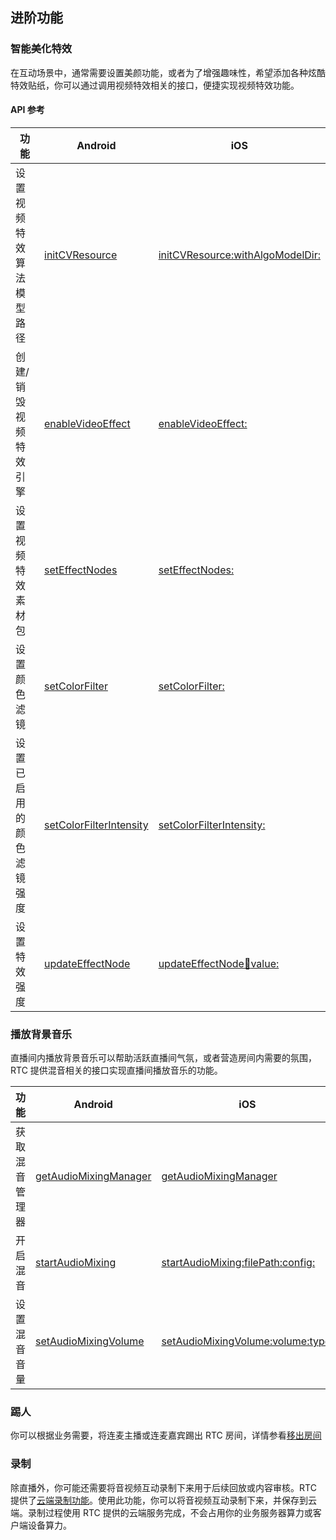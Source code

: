 ## 进阶功能

### 智能美化特效

在互动场景中，通常需要设置美颜功能，或者为了增强趣味性，希望添加各种炫酷特效贴纸，你可以通过调用视频特效相关的接口，便捷实现视频特效功能。
#### API 参考

|**功能** |**Android** |**iOS** |
|---|---|---|
|设置视频特效算法模型路径 |[initCVResource](Android-api#initcvresource) |[initCVResource:withAlgoModelDir:](iOS-api.md#initcvresource-withalgomodeldir)|
|创建/销毁视频特效引擎 |[enableVideoEffect](Android-api#enablevideoeffect) |[enableVideoEffect:](iOS-api.md#enablevideoeffect) |
|设置视频特效素材包 |[setEffectNodes](Android-api#seteffectnodes)|[setEffectNodes:](iOS-api.md#seteffectnodes)|
|设置颜色滤镜 |[setColorFilter](Android-api#setcolorfilter)|[setColorFilter:](iOS-api.md#setcolorfilter) |
|设置已启用的颜色滤镜强度 |[setColorFilterIntensity](Android-api#setcolorfilterintensity) |[setColorFilterIntensity:](iOS-api.md#setcolorfilterintensity)  |
|设置特效强度 |[updateEffectNode](Android-api#updateeffectnode) |[updateEffectNode:key:value:](iOS-api.md#updateeffectnode-key-value) |


### 播放背景音乐

直播间内播放背景音乐可以帮助活跃直播间气氛，或者营造房间内需要的氛围，RTC 提供混音相关的接口实现直播间播放音乐的功能。

|**功能** |**Android** |**iOS** |
|---|---|---|
|获取混音管理器 |[getAudioMixingManager](Android-api#getaudiomixingmanager) |[getAudioMixingManager](iOS-api.md#getaudiomixingmanager) |
|开启混音 |[startAudioMixing](Android-api#startaudiomixing) |[startAudioMixing:filePath:config:](iOS-api.md#startaudiomixing-filepath-config) |
|设置混音音量 |[setAudioMixingVolume](Android-api#setaudiomixingvolume) |[setAudioMixingVolume:volume:type:](iOS-api.md#setaudiomixingvolume-volume-type) |


### 踢人

你可以根据业务需要，将连麦主播或连麦嘉宾踢出 RTC 房间，详情参看[移出房间](69852)

### 录制

除直播外，你可能还需要将音视频互动录制下来用于后续回放或内容审核。RTC 提供了[云端录制功能](115526)。使用此功能，你可以将音视频互动录制下来，并保存到云端。录制过程使用 RTC 提供的云端服务完成，不会占用你的业务服务器算力或客户端设备算力。
